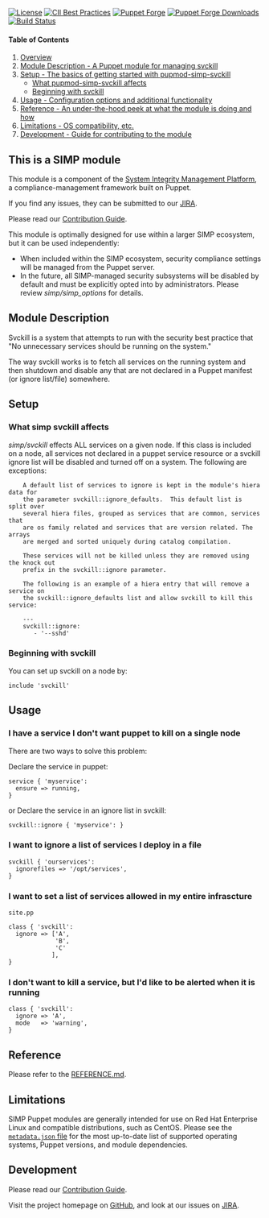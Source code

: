 [![License](https://img.shields.io/:license-apache-blue.svg)](http://www.apache.org/licenses/LICENSE-2.0.html)
[![CII Best Practices](https://bestpractices.coreinfrastructure.org/projects/73/badge)](https://bestpractices.coreinfrastructure.org/projects/73)
[![Puppet Forge](https://img.shields.io/puppetforge/v/simp/svckill.svg)](https://forge.puppetlabs.com/simp/svckill)
[![Puppet Forge Downloads](https://img.shields.io/puppetforge/dt/simp/svckill.svg)](https://forge.puppetlabs.com/simp/svckill)
[![Build Status](https://travis-ci.org/simp/pupmod-simp-svckill.svg)](https://travis-ci.org/simp/pupmod-simp-svckill)

#### Table of Contents

1. [Overview](#this-is-a-simp-module)
2. [Module Description - A Puppet module for managing svckill](#module-description)
3. [Setup - The basics of getting started with pupmod-simp-svckill](#setup)
    * [What pupmod-simp-svckill affects](#what-simp-svckill-affects)
    * [Beginning with svckill](#beginning-with-svckill)
4. [Usage - Configuration options and additional functionality](#usage)
5. [Reference - An under-the-hood peek at what the module is doing and how](#reference)
6. [Limitations - OS compatibility, etc.](#limitations)
7. [Development - Guide for contributing to the module](#development)

## This is a SIMP module

This module is a component of the [System Integrity Management Platform](https://simp-project.com),
a compliance-management framework built on Puppet.

If you find any issues, they can be submitted to our
[JIRA](https://simp-project.atlassian.net/).

Please read our [Contribution Guide](https://simp.readthedocs.io/en/stable/contributors_guide/index.html).

This module is optimally designed for use within a larger SIMP ecosystem, but it
can be used independently:
* When included within the SIMP ecosystem, security compliance settings will be
managed from the Puppet server.
* In the future, all SIMP-managed security subsystems will be disabled by
default and must be explicitly opted into by administrators.  Please review
*simp/simp_options* for details.

## Module Description

Svckill is a system that attempts to run with the security best practice that
"No unnecessary services should be running on the system."

The way svckill works is to fetch all services on the running system and then
shutdown and disable any that are not declared in a Puppet manifest (or ignore
list/file) somewhere.

## Setup

### What simp svckill affects

*simp/svckill* effects ALL services on a given node. If this class is included
on a node, all services not declared in a puppet service resource or a svckill
ignore list will be disabled and turned off on a system. The following are
exceptions:

```
    A default list of services to ignore is kept in the module's hiera data for
    the parameter svckill::ignore_defaults.  This default list is split over
    several hiera files, grouped as services that are common, services that
    are os family related and services that are version related. The arrays
    are merged and sorted uniquely during catalog compilation.

    These services will not be killed unless they are removed using the knock out
    prefix in the svckill::ignore parameter.

    The following is an example of a hiera entry that will remove a service on
    the svckill::ignore_defaults list and allow svckill to kill this service:

    ---
    svckill::ignore:
       - '--sshd'
```

### Beginning with svckill

You can set up svckill on a node by:

```puppet
include 'svckill'
```

## Usage

### I have a service I don't want puppet to kill on a single node

There are two ways to solve this problem:

Declare the service in puppet:

```puppet
service { 'myservice':
  ensure => running,
}
```

or Declare the service in an ignore list in svckill:

```puppet
svckill::ignore { 'myservice': }
```

### I want to ignore a list of services I deploy in a file

```puppet
svckill { 'ourservices':
  ignorefiles => '/opt/services',
}
```

### I want to set a list of services allowed in my entire infrascture

```puppet
site.pp

class { 'svckill':
  ignore => ['A',
             'B',
             'C'
            ],
}
```

### I don't want to kill a service, but I'd like to be alerted when it is running

```puppet
class { 'svckill':
  ignore => 'A',
  mode   => 'warning',
}
```

## Reference

Please refer to the [REFERENCE.md](./REFERENCE.md).

## Limitations

SIMP Puppet modules are generally intended for use on Red Hat Enterprise
Linux and compatible distributions, such as CentOS. Please see the
[`metadata.json` file](./metadata.json) for the most up-to-date list of
supported operating systems, Puppet versions, and module dependencies.

## Development

Please read our [Contribution Guide](https://simp.readthedocs.io/en/stable/contributors_guide/index.html).

Visit the project homepage on [GitHub](https://simp-project.com),
and look at our issues on  [JIRA](https://simp-project.atlassian.net/).
